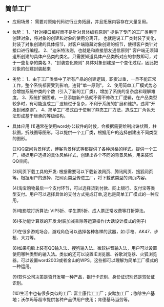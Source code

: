 ## 简单工厂 ##

- 应用场景：
    需要对原始代码进行业务拓展，并且拓展内容存在大量复用。


- 优势：
    1、"针对接口编程而不是针对具体编程原则"
        提供了专门的工厂类用于创建对象，将对象的创建和对象的使用分离开。
        也就是说工厂类封装了变化，封装了对象创建的具体细节，对客户端隐藏对象创建的细节，使得客户类针对接口进行编程。
    2、"迪米特法则，也就是和直接朋友通信原则"
        客户端无须知道所创建的具体产品类的类名，只需要知道具体产品类所对应的参数即可，对于一些复杂的类名
    3、"封装变化原则"
        具体对象创建是一个变化过程，因此把对象的创建封装起来


- 劣势：
    1、由于工厂类集中了所有产品的创建逻辑，职责过重，一旦不能正常工作，整个系统都要受到影响，违背"单一原则"。
    2、使用简单工厂模式势必会增加系统中类的个数（引入了新的工厂类），增加了系统的复杂度和理解难度。
    3、系统扩展困难，一旦添加新产品就不得不修改工厂逻辑，在产品类型较多时，有可能造成工厂逻辑过于复杂，不利于系统的扩展和维护。违背"开发封闭原则"。
    4、简单工厂模式由于使用了静态工厂方法，造成工厂角色无法形成基于继承的等级结构。


- 具体应用
    (1)通常在使用word办公软件的时候，会根据需要绘制出饼状图，柱状图，折线图等图形。可以提供一个工厂类，根据用户的选择创建出不同类型的图形。

    (2)QQ空间背景样式，博客背景样式等都提供了各种风格的样式。提供一个工厂，根据用户选择的具体风格样式，创建出各个不同的背景风格，用来装饰QQ空间。

    (3)网页下载工具的开发: 根据需要可以下载新浪网页、腾讯网页、搜狐网页等。根据用户的选择，把网页类型传进工厂，将下载该类型的网页内容。

    (4)淘宝购物最后一个支付环节，可以选择货到付款、网上银行、支付宝等类型支付。用户可以选择具体的支付方式完成订单,这也是简单工厂模式的一种应用。

    (5)电影院打折算法: VIP5折、学生票5折、成人票正常收费等打折算法。

    (6)多功能计算器的开发:封装加减乘除等运算操作(大话设计模式的例子)

    (7)在很多游戏场合，游戏角色可以选择各种各样的武器，如:手枪、AK47、步枪、大刀等。

    (8)如果电脑上装有QQ输入法、搜狗输入法、微软拼音输入法，用户可以设置使用哪种类型的输入法。类似的还可以设置IE浏览器、谷歌浏览器、火狐浏览器。可以设置word2003或者金山的WPS。这些都可以理解为简单工厂模式的一种运用。

    (9)软件公司决策是否开发哪一种产品，银行卡识别、身份证识别还是驾驶证识别。

    (10)生活中也有很多类似的工厂: 富士康代工工厂；安踏加工厂；咖啡生产基地；沃尔玛等超市提供各种产品供用户使用；肯德基马当劳等。